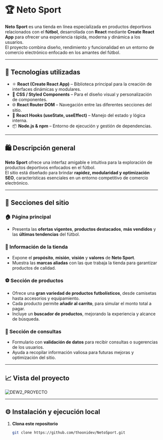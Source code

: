 # 🏆 Neto Sport

**Neto Sport** es una tienda en línea especializada en productos deportivos relacionados con el **fútbol**, desarrollada con **React** mediante **Create React App** para ofrecer una experiencia rápida, moderna y dinámica a los usuarios.  
El proyecto combina diseño, rendimiento y funcionalidad en un entorno de comercio electrónico enfocado en los amantes del fútbol.

---

## 🚀 Tecnologías utilizadas

- ⚛️ **React (Create React App)** – Biblioteca principal para la creación de interfaces dinámicas y modulares.  
- 💅 **CSS / Styled Components** – Para el diseño visual y personalización de componentes.  
- 🌐 **React Router DOM** – Navegación entre las diferentes secciones del sitio.  
- 🔎 **React Hooks (useState, useEffect)** – Manejo del estado y lógica interna.  
- 📦 **Node.js & npm** – Entorno de ejecución y gestión de dependencias.  

---

## 🛍️ Descripción general

**Neto Sport** ofrece una interfaz amigable e intuitiva para la exploración de productos deportivos enfocados en el fútbol.  
El sitio está diseñado para brindar **rapidez, modularidad y optimización SEO**, características esenciales en un entorno competitivo de comercio electrónico.

---

## 📄 Secciones del sitio

### 🏠 Página principal
- Presenta las **ofertas vigentes**, **productos destacados**, **más vendidos** y las **últimas tendencias** del fútbol.

### 🏢 Información de la tienda
- Expone el **propósito**, **misión**, **visión** y **valores** de **Neto Sport**.  
- Muestra las **marcas aliadas** con las que trabaja la tienda para garantizar productos de calidad.

### ⚽ Sección de productos
- Ofrece una **gran variedad de productos futbolísticos**, desde camisetas hasta accesorios y equipamiento.  
- Cada producto permite **añadir al carrito**, para simular el monto total a pagar.  
- Incluye un **buscador de productos**, mejorando la experiencia y alcance de búsqueda.

### 💬 Sección de consultas
- Formulario con **validación de datos** para recibir consultas o sugerencias de los usuarios.  
- Ayuda a recopilar información valiosa para futuras mejoras y optimización del sitio.

---

## 📈 Vista del proyecto
![DEW2_PROYECTO](https://github.com/user-attachments/assets/5b57f817-a8c0-4b39-898f-474bc590effe)

---

## ⚙️ Instalación y ejecución local

1. **Clona este repositorio**
   ```bash
   git clone https://github.com/thoonidev/NetoSport.git

